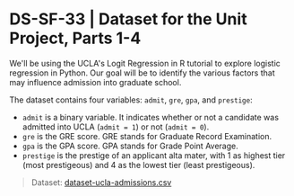 # DS-SF-33 | Dataset for the Unit Project, Parts 1-4

We'll be using the UCLA's Logit Regression in R tutorial to explore logistic regression in Python.  Our goal will be to identify the various factors that may influence admission into graduate school.

The dataset contains four variables: `admit`, `gre`, `gpa`, and `prestige`:
- `admit` is a binary variable.  It indicates whether or not a candidate was admitted into UCLA (`admit = 1`) or not (`admit = 0`).
- `gre` is the GRE score.  GRE stands for Graduate Record Examination.
- `gpa` is the GPA score.  GPA stands for Grade Point Average.
- `prestige` is the prestige of an applicant alta mater, with 1 as highest tier (most prestigeous) and 4 as the lowest tier (least prestigeous).

> Dataset: [dataset-ucla-admissions.csv](./dataset-ucla-admissions.csv)
